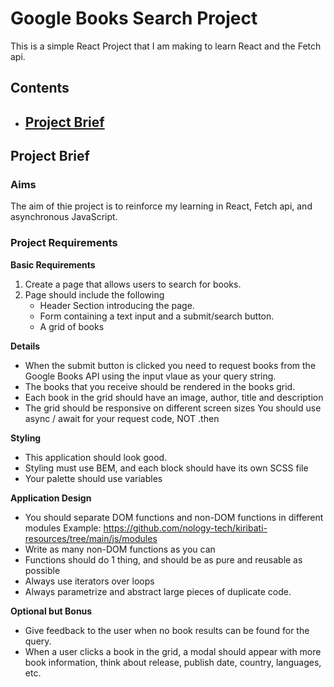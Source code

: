 # Google Books Search Project

This is a simple React Project that I am making to learn React and the Fetch
api.

## Contents

-   ## [Project Brief](#project-brief-1)

## Project Brief

### Aims

The aim of thie project is to reinforce my learning in React, Fetch api, and
asynchronous JavaScript.

### Project Requirements

**Basic Requirements**

1. Create a page that allows users to search for books.
2. Page should include the following
    - Header Section introducing the page.
    - Form containing a text input and a submit/search button.
    - A grid of books

**Details**

-   When the submit button is clicked you need to request books from the Google
    Books API using the input vlaue as your query string.
-   The books that you receive should be rendered in the books grid.
-   Each book in the grid should have an image, author, title and description
-   The grid should be responsive on different screen sizes You should use async
    / await for your request code, NOT .then

**Styling**

-   This application should look good.
-   Styling must use BEM, and each block should have its own SCSS file
-   Your palette should use variables

**Application Design**

-   You should separate DOM functions and non-DOM functions in different modules
    Example:
    https://github.com/nology-tech/kiribati-resources/tree/main/js/modules
-   Write as many non-DOM functions as you can
-   Functions should do 1 thing, and should be as pure and reusable as possible
-   Always use iterators over loops
-   Always parametrize and abstract large pieces of duplicate code.

**Optional but Bonus**

-   Give feedback to the user when no book results can be found for the query.
-   When a user clicks a book in the grid, a modal should appear with more book
    information, think about release, publish date, country, languages, etc.
